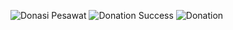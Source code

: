 
![Donasi Pesawat](https://user-images.githubusercontent.com/43993349/72749740-6d952400-3bed-11ea-9397-85f2e21ffb81.jpg)
![Donation Success](https://user-images.githubusercontent.com/43993349/72749742-6d952400-3bed-11ea-8bf1-77bdd0c4c15e.jpg)
![Donation](https://user-images.githubusercontent.com/43993349/72749743-6e2dba80-3bed-11ea-8bc1-43b9e007e2ee.jpg)
